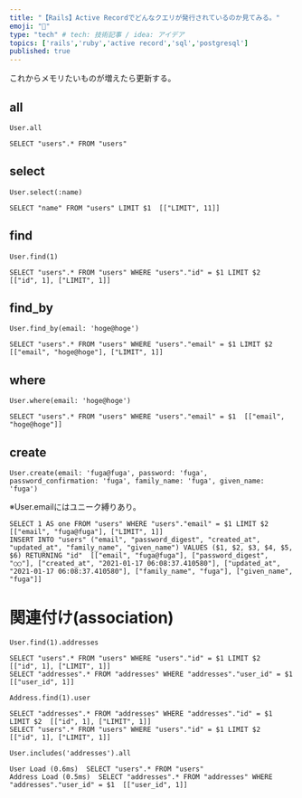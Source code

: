 ```yaml
---
title: "【Rails】Active Recordでどんなクエリが発行されているのか見てみる。"
emoji: "🌊"
type: "tech" # tech: 技術記事 / idea: アイデア
topics: ['rails','ruby','active record','sql','postgresql']
published: true
---
```

これからメモリたいものが増えたら更新する。
## all
```ruby:ruby
User.all
```
```sql:sql
SELECT "users".* FROM "users"
```
## select
```ruby:ruby
User.select(:name)
```
```sql:sql
SELECT "name" FROM "users" LIMIT $1  [["LIMIT", 11]]
```
## find
```ruby:ruby
User.find(1)
```
```sql:sql
SELECT "users".* FROM "users" WHERE "users"."id" = $1 LIMIT $2  [["id", 1], ["LIMIT", 1]]
```
## find_by
```ruby:ruby
User.find_by(email: 'hoge@hoge')
```
```sql:sql
SELECT "users".* FROM "users" WHERE "users"."email" = $1 LIMIT $2  [["email", "hoge@hoge"], ["LIMIT", 1]]
```
## where
```ruby:ruby
User.where(email: 'hoge@hoge')
```
```sql:sql
SELECT "users".* FROM "users" WHERE "users"."email" = $1  [["email", "hoge@hoge"]]
```
## create
```ruby:ruby
User.create(email: 'fuga@fuga', password: 'fuga', password_confirmation: 'fuga', family_name: 'fuga', given_name: 'fuga')
```
※User.emailにはユニーク縛りあり。
```sql:sql
SELECT 1 AS one FROM "users" WHERE "users"."email" = $1 LIMIT $2  [["email", "fuga@fuga"], ["LIMIT", 1]]
INSERT INTO "users" ("email", "password_digest", "created_at", "updated_at", "family_name", "given_name") VALUES ($1, $2, $3, $4, $5, $6) RETURNING "id"  [["email", "fuga@fuga"], ["password_digest", "○○"], ["created_at", "2021-01-17 06:08:37.410580"], ["updated_at", "2021-01-17 06:08:37.410580"], ["family_name", "fuga"], ["given_name", "fuga"]]
```
# 関連付け(association)
```ruby:ruby1
User.find(1).addresses
```
```sql:sql1
SELECT "users".* FROM "users" WHERE "users"."id" = $1 LIMIT $2  [["id", 1], ["LIMIT", 1]]
SELECT "addresses".* FROM "addresses" WHERE "addresses"."user_id" = $1  [["user_id", 1]]
```
```ruby:ruby2
Address.find(1).user
```
```sql:sql2
SELECT "addresses".* FROM "addresses" WHERE "addresses"."id" = $1 LIMIT $2  [["id", 1], ["LIMIT", 1]]
SELECT "users".* FROM "users" WHERE "users"."id" = $1 LIMIT $2  [["id", 1], ["LIMIT", 1]]
```
```ruby:ruby3
User.includes('addresses').all
```
```sql:sql3
User Load (0.6ms)  SELECT "users".* FROM "users"
Address Load (0.5ms)  SELECT "addresses".* FROM "addresses" WHERE "addresses"."user_id" = $1  [["user_id", 1]]
```
